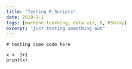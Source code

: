 ```yaml
---
title: "Testing R Scripts"
date: 2019-1-1
tags: [machine-learning, data-viz, R, RShiny]
excerpt: "just testing something out"
---
```






```{r}
# testing some code here

x <- 1+1
print(x)

```

